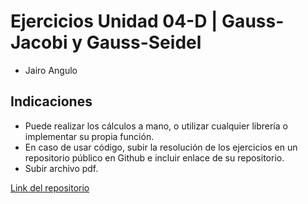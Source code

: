 # Ejercicios Unidad 04-D | Gauss-Jacobi y Gauss-Seidel

- Jairo Angulo
  
## Indicaciones
- Puede realizar los cálculos a mano, o utilizar cualquier librería o implementar su propia función. 
- En caso de usar código, subir la resolución de los ejercicios en un repositorio público en Github e incluir enlace de su repositorio.  
- Subir archivo pdf.

[Link del repositorio](https://github.com/AnguloJairo/Tarea11_MN.git)